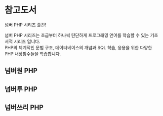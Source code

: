# 참고도서
넘버 PHP 시리즈 출간!  

넘버 PHP 시리즈는 초급부터 하나씩 탄단하게 프로그래밍 언어를 학습할 수 있는 기초서적 시리즈 입니다.  
PHP의 체계적인 문법 구조, 데이터베이스의 개념과 SQL 학습, 응용을 위한 다양한 PHP 내장함수들을 학습합니다.

## 넘버원 PHP

## 넘버투 PHP

## 넘버쓰리 PHP
